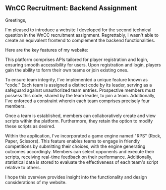 ## WnCC Recruitment: Backend Assignment

Greetings,

I'm pleased to introduce a website I developed for the second technical question in the WnCC recruitment assignment. Regrettably, I wasn't able to create an equivalent frontend to complement the backend functionalities.

Here are the key features of my website:

This platform comprises APIs tailored for player registration and login, ensuring smooth accessibility for users. Upon registration and login, players gain the ability to form their own teams or join existing ones.

To ensure team integrity, I've implemented a unique feature known as "code." Each team is assigned a distinct code by its leader, serving as a safeguard against unauthorized team entries. Prospective members must possess this code, shared by the team leader, to join a team. Additionally, I've enforced a constraint wherein each team comprises precisely four members.

Once a team is established, members can collaboratively create and view scripts within the platform. Furthermore, they retain the option to modify these scripts as desired.

Within the application, I've incorporated a game engine named "RPS" (Rock, Paper, Scissors). This feature enables teams to engage in friendly competitions by submitting their choices, with the engine generating outcomes accordingly. Members can select opponents and execute their scripts, receiving real-time feedback on their performance. Additionally, statistical data is stored to evaluate the effectiveness of each team's script relative to others.

I hope this overview provides insight into the functionality and design considerations of my website.
